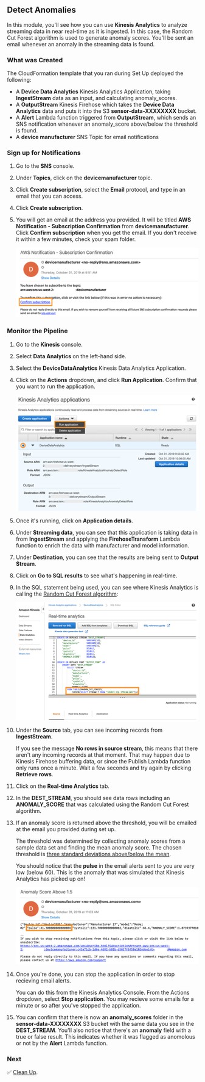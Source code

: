 ## Detect Anomalies

In this module, you'll see how you can use **Kinesis Analytics** to analyze streaming data in near real-time as it is ingested. In this case, the Random Cut Forest algorithm is used to generate anomaly scores. You'll be sent an email whenever an anomaly in the streaming data is found.

### What was Created

The CloudFormation template that you ran during Set Up deployed the following:

* A **Device Data Analytics** Kinesis Analytics Application, taking **IngestStream** data as an input, and calculating anomaly_scores.
* A **OutputStream** Kinesis Firehose which takes the **Device Data Analytics** data and puts it into the S3 **sensor-data-XXXXXXXX** bucket.
* A **Alert** Lambda function triggered from **OutputStream**, which sends an SNS notification whenever an anomaly_score above/below the threshold is found.
* A **device manufacturer** SNS Topic for email notifications

### Sign up for Notifications

1. Go to the **SNS** console.

1. Under **Topics**, click on the **devicemanufacturer** topic.

1. Click **Create subscription**, select the **Email** protocol, and type in an email that you can access.

1. Click **Create subscription**.

1. You will get an email at the address you provided. It will be titled **AWS Notification - Subscription Confirmation** from **devicemanufacturer**. Click **Confirm subscription** when you get the email. If you don't receive it within a few minutes, check your spam folder.
	
	![email-confirmation](Screenshots/subscription-confirmation.png)

### Monitor the Pipeline

1. Go to the **Kinesis** console.

1. Select **Data Analytics** on the left-hand side.

1. Select the **DeviceDataAnalytics** Kinesis Data Analytics Application.

1. Click on the **Actions** dropdown, and click **Run Application**. Confirm that you want to run the application.

	![Kinesis Analytics](Screenshots/kinesis-analytics.png)

1. Once it's running, click on **Application details**.

1. Under **Streaming data**, you can see that this application is taking data in from **IngestStream** and applying the **FirehoseTransform** Lambda function to enrich the data with manufacturer and model information.

1. Under **Destination**, you can see that the results are being sent to **Output Stream**. 

1. Click on **Go to SQL results** to see what's happening in real-time.

1. In the SQL statement being used, you can see where Kinesis Analytics is calling the [Random Cut Forest algorithm][random-cut]:

	![Analytics SQL](Screenshots/analytics-sql.png)

1. Under the **Source** tab, you can see incoming records from **IngestStream**. 

	If you see the message **No rows in source stream**, this means that there aren't any incoming records at that moment. That may happen due to Kinesis Firehose buffering data, or since the Publish Lambda function only runs once a minute. Wait a few seconds and try again by clicking **Retrieve rows**.

1. Click on the **Real-time Analytics** tab.

1. In the **DEST_STREAM**, you should see data rows including an **ANOMALY_SCORE** that was calculated using the Random Cut Forest algorithm.

1. If an anomaly score is returned above the threshold, you will be emailed at the email you provided during set up.

	The threshold was determined by collecting anomaly scores from a sample data set and finding the mean anomaly score. The chosen threshold is [three standard deviations above/below the mean][stdev-wiki].

	You should notice that the **pulse** in the email alerts sent to you are very low (below 60). This is the anomaly that was simulated that Kinesis Analytics has picked up on!

	![Anomaly Email](Screenshots/anomaly-email.png)

1. Once you're done, you can stop the application in order to stop recieving email alerts. 

	You can do this from the Kinesis Analytics Console. From the Actions dropdown, select **Stop application**. You may recieve some emails for a minute or so after you've stopped the application.

1. You can confirm that there is now an **anomaly_scores** folder in the **sensor-data-XXXXXXXX** S3 bucket with the same data you see in the **DEST_STREAM**. You'll also notice that there's an **anomaly** field with a true or false result. This indicates whether it was flagged as anomolous or not by the **Alert** Lambda function.

### Next

:white_check_mark: [Clean Up][cleanup].

[stdev-wiki]: https://en.wikipedia.org/wiki/68%E2%80%9395%E2%80%9399.7_rule
[random-cut]: https://docs.aws.amazon.com/kinesisanalytics/latest/sqlref/sqlrf-random-cut-forest.html
[cleanup]: ../4_CleanUp/
